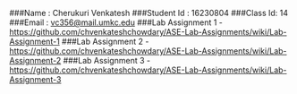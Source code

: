 ###Name : Cherukuri Venkatesh
###Student Id : 16230804
###Class Id: 14
###Email : vc356@mail.umkc.edu
###Lab Assignment 1 - https://github.com/chvenkateshchowdary/ASE-Lab-Assignments/wiki/Lab-Assignment-1
###Lab Assignment 2 - https://github.com/chvenkateshchowdary/ASE-Lab-Assignments/wiki/Lab-Assignment-2
###Lab Assignment 3 - https://github.com/chvenkateshchowdary/ASE-Lab-Assignments/wiki/Lab-Assignment-3
